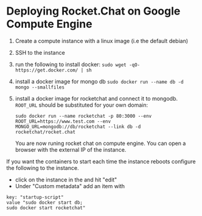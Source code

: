 # Deploying Rocket.Chat on Google Compute Engine

1. Create a compute instance with a linux image (i.e the default debian)

2. SSH to the instance

3. run the following to install docker:
     `sudo wget -qO- https://get.docker.com/ | sh`

4. install a docker image for mongo db
    `sudo docker run --name db -d mongo --smallfiles`

5. install a docker image for rocketchat and connect it to mongodb. `ROOT_URL` should be substituted for your own domain:

   `sudo docker run --name rocketchat -p 80:3000 --env ROOT_URL=https://www.test.com --env MONGO_URL=mongodb://db/rocketchat --link db -d rocketchat/rocket.chat`

   You are now runing rocket chat on compute engine. You can open a browser with the external IP of the instance.

If you want the containers to start each time the instance reboots configure the following to the instance.

- click on the instance in the and hit "edit"
- Under "Custom metadata" add an item with

```
key: "startup-script"
value "sudo docker start db;
sudo docker start rocketchat"
```
